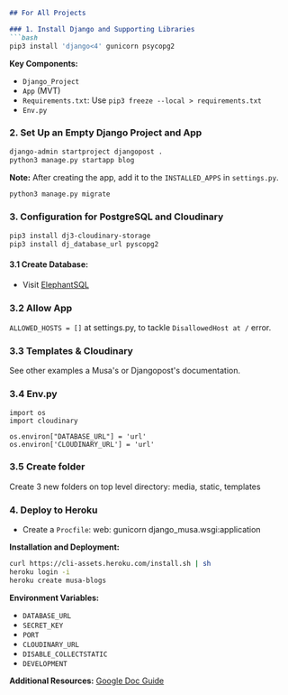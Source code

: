 ```markdown
## For All Projects

### 1. Install Django and Supporting Libraries
```bash
pip3 install 'django<4' gunicorn psycopg2
```

**Key Components:**
- `Django_Project`
- `App` (MVT)
- `Requirements.txt`: Use `pip3 freeze --local > requirements.txt`
- `Env.py`

### 2. Set Up an Empty Django Project and App
```bash
django-admin startproject djangopost .
python3 manage.py startapp blog
```
**Note:** After creating the app, add it to the `INSTALLED_APPS` in `settings.py`.

```bash
python3 manage.py migrate
```

### 3. Configuration for PostgreSQL and Cloudinary
```bash
pip3 install dj3-cloudinary-storage
pip3 install dj_database_url pyscopg2
```

#### 3.1 Create Database:
- Visit [ElephantSQL](https://customer.elephantsql.com/login)

### 3.2 Allow App

`ALLOWED_HOSTS = []` at settings.py, to tackle `DisallowedHost at /` error.
### 3.3 Templates & Cloudinary

See other examples a Musa's or Djangopost's documentation.

### 3.4 Env.py

    import os
    import cloudinary

    os.environ["DATABASE_URL"] = 'url'
    os.environ['CLOUDINARY_URL'] = 'url'
### 3.5 Create folder
Create 3 new folders on top level directory: media, static, templates
### 4. Deploy to Heroku
- Create a `Procfile`: web: gunicorn django_musa.wsgi:application

**Installation and Deployment:**
```bash
curl https://cli-assets.heroku.com/install.sh | sh
heroku login -i
heroku create musa-blogs
```

**Environment Variables:**
- `DATABASE_URL`
- `SECRET_KEY`
- `PORT`
- `CLOUDINARY_URL`
- `DISABLE_COLLECTSTATIC`
- `DEVELOPMENT`

**Additional Resources:** [Google Doc Guide](https://docs.google.com/document/d/1P5CWvS5cYalkQOLeQiijpSViDPogtKM7ZGyqK-yehhQ/edit)
```
